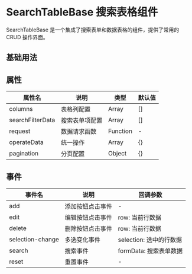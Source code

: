 # SearchTableBase 搜索表格组件

SearchTableBase 是一个集成了搜索表单和数据表格的组件，提供了常用的 CRUD 操作界面。

## 基础用法

<preview path="../demos/components/SearchTableBase/basic.vue" title="基础用法" description="SearchTableBase 组件的基础用法"></preview>

## 属性

| 属性名 | 说明 | 类型 | 默认值 |
|--------|------|------|--------|
| columns | 表格列配置 | Array | [] |
| searchFilterData | 搜索表单项配置 | Array | [] |
| request | 数据请求函数 | Function | - |
| operateData | 统一操作 | Array | {} |
| pagination | 分页配置 | Object | {} |

## 事件

| 事件名 | 说明 | 回调参数 |
|--------|------|----------|
| add | 添加按钮点击事件 | - |
| edit | 编辑按钮点击事件 | row: 当前行数据 |
| delete | 删除按钮点击事件 | row: 当前行数据 |
| selection-change | 多选变化事件 | selection: 选中的行数据 |
| search | 搜索事件 | formData: 搜索表单数据 |
| reset | 重置事件 | - |


